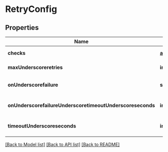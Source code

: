 # RetryConfig

## Properties
Name | Type | Description | Notes
------------ | ------------- | ------------- | -------------
**checks** | [**array[SuccessCheck]**](SuccessCheck.md) |  | [default to null]
**maxUnderscoreretries** | **integer** |  | [default to null]
**onUnderscorefailure** | **string** |  | [optional] [default to null]
**onUnderscorefailureUnderscoretimeoutUnderscoreseconds** | **integer** |  | [optional] [default to null]
**timeoutUnderscoreseconds** | **integer** |  | [optional] [default to null]

[[Back to Model list]](../README.md#documentation-for-models) [[Back to API list]](../README.md#documentation-for-api-endpoints) [[Back to README]](../README.md)


